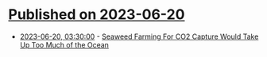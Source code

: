 # [Published on 2023-06-20](index.md)

* [2023-06-20, 03:30:00](https://science.slashdot.org/story/23/06/19/2250213/seaweed-farming-for-co2-capture-would-take-up-too-much-of-the-ocean?utm_source=rss1.0mainlinkanon&utm_medium=feed) - [Seaweed Farming For CO2 Capture Would Take Up Too Much of the Ocean](https://science.slashdot.org/story/23/06/19/2250213/seaweed-farming-for-co2-capture-would-take-up-too-much-of-the-ocean?utm_source=rss1.0mainlinkanon&utm_medium=feed)
